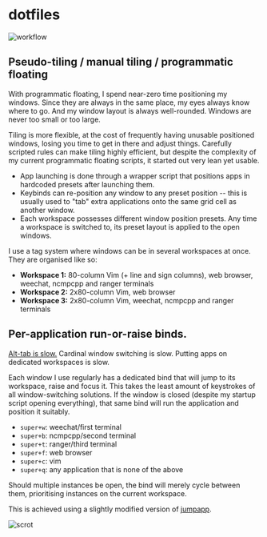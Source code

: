 # dotfiles

![workflow](workflow.gif)

## Pseudo-tiling / manual tiling / programmatic floating

With programmatic floating, I spend near-zero time positioning my windows. Since they are always in the same place, my eyes always know where to go. And my window layout is always well-rounded. Windows are never too small or too large.

Tiling is more flexible, at the cost of frequently having unusable positioned windows, losing you time to get in there and adjust things. Carefully scripted rules can make tiling highly efficient, but despite the complexity of my current programmatic floating scripts, it started out very lean yet usable.

* App launching is done through a wrapper script that positions apps in hardcoded presets after launching them.
* Keybinds can re-position any window to any preset position -- this is usually used to "tab" extra applications onto the same grid cell as another window.
* Each workspace possesses different window position presets. Any time a workspace is switched to, its preset layout is applied to the open windows.

I use a tag system where windows can be in several workspaces at once. They are organised like so:

* **Workspace 1:** 80-column Vim (+ line and sign columns), web browser, weechat, ncmpcpp and ranger terminals
* **Workspace 2:** 2x80-column Vim, web browser
* **Workspace 3:** 2x80-column Vim, weechat, ncmpcpp and ranger terminals

## Per-application run-or-raise binds.

[Alt-tab is slow.](https://vickychijwani.me/blazing-fast-application-switching-in-linux/) Cardinal window switching is slow. Putting apps on dedicated workspaces is slow. 

Each window I use regularly has a dedicated bind that will jump to its workspace, raise and focus it. This takes the least amount of keystrokes of all window-switching solutions. If the window is closed (despite my startup script opening everything), that same bind will run the application and position it suitably.

* `super+w`: weechat/first terminal
* `super+b`: ncmpcpp/second terminal
* `super+t`: ranger/third terminal
* `super+f`: web browser
* `super+c`: vim
* `super+q`: any application that is none of the above

Should multiple instances be open, the bind will merely cycle between them, prioritising instances on the current workspace.

This is achieved using a slightly modified version of [jumpapp](https://github.com/mkropat/jumpapp).

![scrot](https://u.teknik.io/7BKDi.png)
